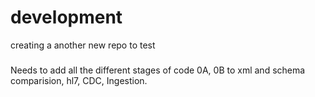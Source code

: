 # development
creating a another new repo to test
###

Needs to add all the different stages  of code 0A, 0B to xml and schema comparision, hl7, CDC, Ingestion.
